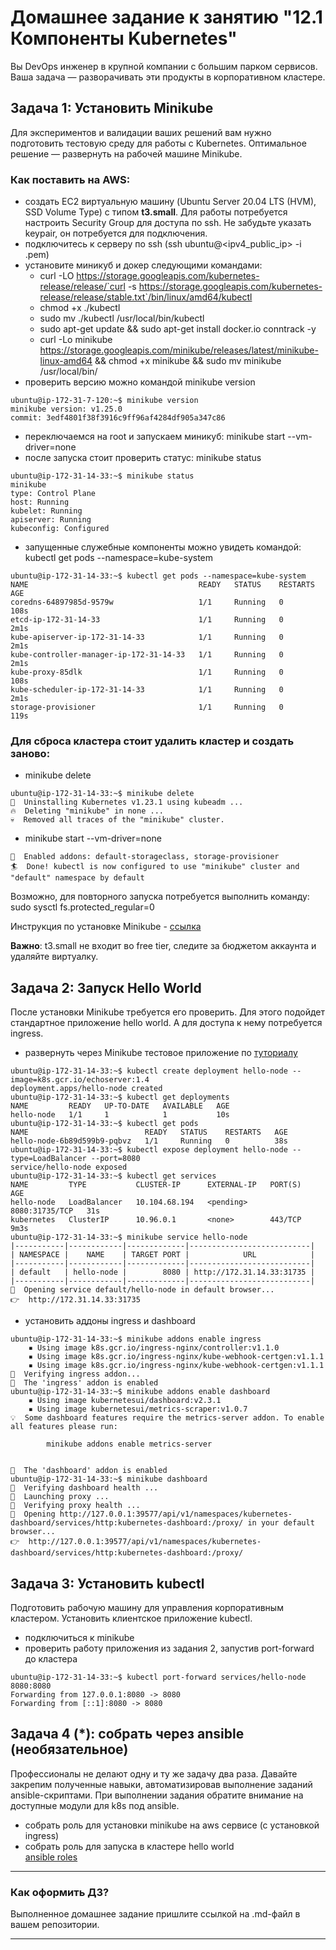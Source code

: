 # Домашнее задание к занятию "12.1 Компоненты Kubernetes"

Вы DevOps инженер в крупной компании с большим парком сервисов. Ваша задача — разворачивать эти продукты в корпоративном кластере. 

## Задача 1: Установить Minikube

Для экспериментов и валидации ваших решений вам нужно подготовить тестовую среду для работы с Kubernetes. Оптимальное решение — развернуть на рабочей машине Minikube.

### Как поставить на AWS:
- создать EC2 виртуальную машину (Ubuntu Server 20.04 LTS (HVM), SSD Volume Type) с типом **t3.small**. Для работы потребуется настроить Security Group для доступа по ssh. Не забудьте указать keypair, он потребуется для подключения.
- подключитесь к серверу по ssh (ssh ubuntu@<ipv4_public_ip> -i <keypair>.pem)
- установите миникуб и докер следующими командами:
  - curl -LO https://storage.googleapis.com/kubernetes-release/release/`curl -s https://storage.googleapis.com/kubernetes-release/release/stable.txt`/bin/linux/amd64/kubectl
  - chmod +x ./kubectl
  - sudo mv ./kubectl /usr/local/bin/kubectl
  - sudo apt-get update && sudo apt-get install docker.io conntrack -y
  - curl -Lo minikube https://storage.googleapis.com/minikube/releases/latest/minikube-linux-amd64 && chmod +x minikube && sudo mv minikube /usr/local/bin/
- проверить версию можно командой minikube version
```
ubuntu@ip-172-31-7-120:~$ minikube version
minikube version: v1.25.0
commit: 3edf4801f38f3916c9ff96af4284df905a347c86
```
- переключаемся на root и запускаем миникуб: minikube start --vm-driver=none
- после запуска стоит проверить статус: minikube status
```
ubuntu@ip-172-31-14-33:~$ minikube status
minikube
type: Control Plane
host: Running
kubelet: Running
apiserver: Running
kubeconfig: Configured
```
- запущенные служебные компоненты можно увидеть командой: kubectl get pods --namespace=kube-system
```
ubuntu@ip-172-31-14-33:~$ kubectl get pods --namespace=kube-system
NAME                                      READY   STATUS    RESTARTS   AGE
coredns-64897985d-9579w                   1/1     Running   0          108s
etcd-ip-172-31-14-33                      1/1     Running   0          2m1s
kube-apiserver-ip-172-31-14-33            1/1     Running   0          2m1s
kube-controller-manager-ip-172-31-14-33   1/1     Running   0          2m1s
kube-proxy-85dlk                          1/1     Running   0          108s
kube-scheduler-ip-172-31-14-33            1/1     Running   0          2m1s
storage-provisioner                       1/1     Running   0          119s
```

### Для сброса кластера стоит удалить кластер и создать заново:
- minikube delete
```
ubuntu@ip-172-31-14-33:~$ minikube delete
🔄  Uninstalling Kubernetes v1.23.1 using kubeadm ...
🔥  Deleting "minikube" in none ...
💀  Removed all traces of the "minikube" cluster.
```
- minikube start --vm-driver=none
```
🌟  Enabled addons: default-storageclass, storage-provisioner
🏄  Done! kubectl is now configured to use "minikube" cluster and "default" namespace by default
```

Возможно, для повторного запуска потребуется выполнить команду: sudo sysctl fs.protected_regular=0

Инструкция по установке Minikube - [ссылка](https://kubernetes.io/ru/docs/tasks/tools/install-minikube/)

**Важно**: t3.small не входит во free tier, следите за бюджетом аккаунта и удаляйте виртуалку.

## Задача 2: Запуск Hello World
После установки Minikube требуется его проверить. Для этого подойдет стандартное приложение hello world. А для доступа к нему потребуется ingress.

- развернуть через Minikube тестовое приложение по [туториалу](https://kubernetes.io/ru/docs/tutorials/hello-minikube/#%D1%81%D0%BE%D0%B7%D0%B4%D0%B0%D0%BD%D0%B8%D0%B5-%D0%BA%D0%BB%D0%B0%D1%81%D1%82%D0%B5%D1%80%D0%B0-minikube)
```
ubuntu@ip-172-31-14-33:~$ kubectl create deployment hello-node --image=k8s.gcr.io/echoserver:1.4
deployment.apps/hello-node created
ubuntu@ip-172-31-14-33:~$ kubectl get deployments
NAME         READY   UP-TO-DATE   AVAILABLE   AGE
hello-node   1/1     1            1           10s
ubuntu@ip-172-31-14-33:~$ kubectl get pods
NAME                          READY   STATUS    RESTARTS   AGE
hello-node-6b89d599b9-pqbvz   1/1     Running   0          38s
ubuntu@ip-172-31-14-33:~$ kubectl expose deployment hello-node --type=LoadBalancer --port=8080
service/hello-node exposed
ubuntu@ip-172-31-14-33:~$ kubectl get services
NAME         TYPE           CLUSTER-IP      EXTERNAL-IP   PORT(S)          AGE
hello-node   LoadBalancer   10.104.68.194   <pending>     8080:31735/TCP   31s
kubernetes   ClusterIP      10.96.0.1       <none>        443/TCP          9m3s
ubuntu@ip-172-31-14-33:~$ minikube service hello-node
|-----------|------------|-------------|---------------------------|
| NAMESPACE |    NAME    | TARGET PORT |            URL            |
|-----------|------------|-------------|---------------------------|
| default   | hello-node |        8080 | http://172.31.14.33:31735 |
|-----------|------------|-------------|---------------------------|
🎉  Opening service default/hello-node in default browser...
👉  http://172.31.14.33:31735
```
- установить аддоны ingress и dashboard
```
ubuntu@ip-172-31-14-33:~$ minikube addons enable ingress
    ▪ Using image k8s.gcr.io/ingress-nginx/controller:v1.1.0
    ▪ Using image k8s.gcr.io/ingress-nginx/kube-webhook-certgen:v1.1.1
    ▪ Using image k8s.gcr.io/ingress-nginx/kube-webhook-certgen:v1.1.1
🔎  Verifying ingress addon...
🌟  The 'ingress' addon is enabled
ubuntu@ip-172-31-14-33:~$ minikube addons enable dashboard
    ▪ Using image kubernetesui/dashboard:v2.3.1
    ▪ Using image kubernetesui/metrics-scraper:v1.0.7
💡  Some dashboard features require the metrics-server addon. To enable all features please run:

        minikube addons enable metrics-server   


🌟  The 'dashboard' addon is enabled
ubuntu@ip-172-31-14-33:~$ minikube dashboard
🤔  Verifying dashboard health ...
🚀  Launching proxy ...
🤔  Verifying proxy health ...
🎉  Opening http://127.0.0.1:39577/api/v1/namespaces/kubernetes-dashboard/services/http:kubernetes-dashboard:/proxy/ in your default browser...
👉  http://127.0.0.1:39577/api/v1/namespaces/kubernetes-dashboard/services/http:kubernetes-dashboard:/proxy/
```

## Задача 3: Установить kubectl

Подготовить рабочую машину для управления корпоративным кластером. Установить клиентское приложение kubectl.
- подключиться к minikube 
- проверить работу приложения из задания 2, запустив port-forward до кластера
```
ubuntu@ip-172-31-14-33:~$ kubectl port-forward services/hello-node 8080:8080
Forwarding from 127.0.0.1:8080 -> 8080
Forwarding from [::1]:8080 -> 8080
```

## Задача 4 (*): собрать через ansible (необязательное)

Профессионалы не делают одну и ту же задачу два раза. Давайте закрепим полученные навыки, автоматизировав выполнение заданий  ansible-скриптами. При выполнении задания обратите внимание на доступные модули для k8s под ansible.
 - собрать роль для установки minikube на aws сервисе (с установкой ingress)
 - собрать роль для запуска в кластере hello world  
[ansible roles](https://github.com/Bora2k3/12-kubernetes-01-intro)  
  ---

### Как оформить ДЗ?

Выполненное домашнее задание пришлите ссылкой на .md-файл в вашем репозитории.

---
